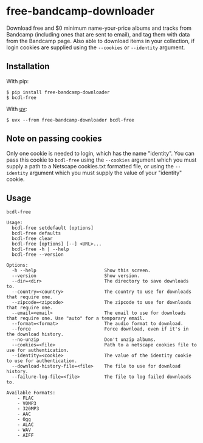 # free-bandcamp-downloader

Download free and $0 minimum name-your-price albums and tracks from Bandcamp (including ones that are sent to email),
and tag them with data from the Bandcamp page. Also able to download items in your collection, if login cookies are
supplied using the `--cookies` or `--identity` argument.

## Installation

With pip:

```
$ pip install free-bandcamp-downloader
$ bcdl-free
```

With [uv](https://docs.astral.sh/uv/getting-started/installation/):

```
$ uvx --from free-bandcamp-downloader bcdl-free
```

## Note on passing cookies

Only one cookie is needed to login, which has the name "identity". You can pass this cookie to `bcdl-free` using the
`--cookies` argument which you must supply a path to a Netscape cookies.txt formatted file, or using the `--identity`
argument which you must supply the value of your "identity" cookie.

## Usage

```
bcdl-free

Usage:
  bcdl-free setdefault [options]
  bcdl-free defaults
  bcdl-free clear
  bcdl-free [options] [--] <URL>...
  bcdl-free -h | --help
  bcdl-free --version

Options:
  -h --help                         Show this screen.
  --version                         Show version.
  --dir=<dir>                       The directory to save downloads to.
  --country=<country>               The country to use for downloads that require one.
  --zipcode=<zipcode>               The zipcode to use for downloads that require one.
  --email=<email>                   The email to use for downloads that require one. Use "auto" for a temporary email.
  --format=<format>                 The audio format to download.
  --force                           Force download, even if it's in the download history.
  --no-unzip                        Don't unzip albums.
  --cookies=<file>                  Path to a netscape cookies file to use for authentication.
  --identity=<cookie>               The value of the identity cookie to use for authentication.
  --download-history-file=<file>    The file to use for download history.
  --failure-log-file=<file>         The file to log failed downloads to.

Available Formats:
    - FLAC
    - V0MP3
    - 320MP3
    - AAC
    - Ogg
    - ALAC
    - WAV
    - AIFF
```
